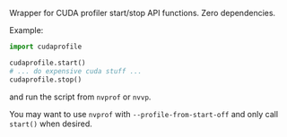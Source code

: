 Wrapper for CUDA profiler start/stop API functions. Zero dependencies.

Example:
```python
import cudaprofile

cudaprofile.start()
# ... do expensive cuda stuff ...
cudaprofile.stop()
```
and run the script from `nvprof` or `nvvp`.

You may want to use `nvprof` with `--profile-from-start-off` and only call `start()` when desired.
